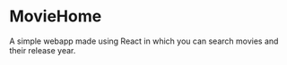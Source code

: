 # MovieHome

A simple webapp made using React in which you can search movies and their release year.
